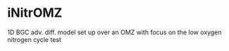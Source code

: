 # iNitrOMZ
1D BGC adv. diff. model set up over an OMZ with focus on the low oxygen nitrogen cycle
test
